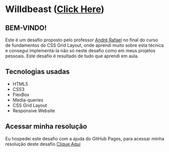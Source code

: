 # Willdbeast ([Click Here](https://netinhoalves.github.io/Wildbeast/))

<!-- ![Design preview for the Fylo dark theme landing page challenge](./Assets/img/desktop-preview.jpg) -->

## BEM-VINDO!

Este é um desafio proposto pelo professor [André Rafael](https://www.youtube.com/origamid) no final do curso de fundamentos do CSS Grid Layout, onde aprendi muito sobre esta técnica e consegui implementá-la não só neste desafio como em meus projetos pessoais. Este desafio é resultado de tudo que aprendi em aula.

## Tecnologias usadas

* HTML5
* CSS3
* FlexBox
* Media-queries
* CSS Grid Layout
* Responsive Website

## Acessar minha resolução

   Eu hospedei este desafio com a ajuda do GitHub Pages, para acessar minha resolução deste desafio [Clique Aqui](https://netinhoalves.github.io/Wildbeast/)
